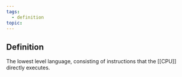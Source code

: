 ```yaml
---
tags:
  - definition
topic:
---
```

## Definition
The lowest level language, consisting of instructions that the [[CPU]] directly executes.